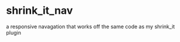 shrink_it_nav
=============

a responsive navagation that works off the same code as my shrink_it plugin
